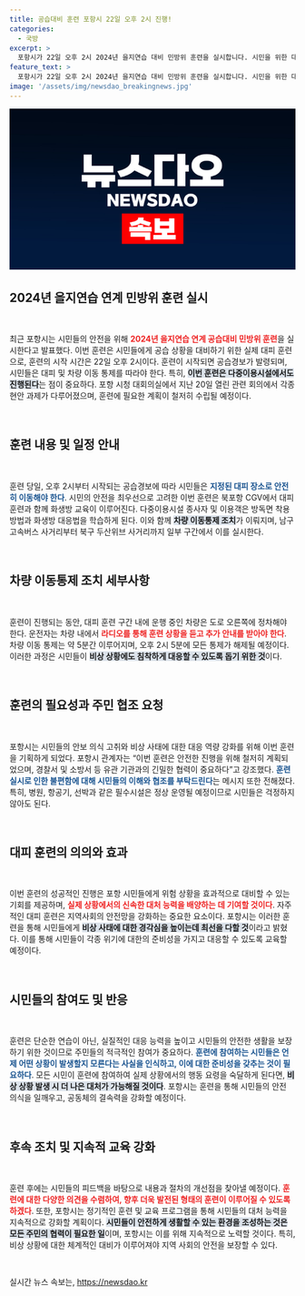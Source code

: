 ```yaml
---
title: 공습대비 훈련 포항시 22일 오후 2시 진행!
categories:
  - 국방
excerpt: >
  포항시가 22일 오후 2시 2024년 을지연습 대비 민방위 훈련을 실시합니다. 시민을 위한 대피 훈련과 차량 이동 통제로 안전 대응 능력을 높이는 이번 훈련에 많은 관심이 필요합니다!
feature_text: >
  포항시가 22일 오후 2시 2024년 을지연습 대비 민방위 훈련을 실시합니다. 시민을 위한 대피 훈련과 차량 이동 통제로 안전 대응 능력을 높이는 이번 훈련에 많은 관심이 필요합니다!
image: '/assets/img/newsdao_breakingnews.jpg'
---
```


<p><img src="/assets/img/newsdao_breakingnews.jpg" alt="koreaapp 속보" /></p>

<h2 data-ke-size="size26">2024년 을지연습 연계 민방위 훈련 실시</h2>

<p data-ke-size="size16">&nbsp;</p>

<p data-ke-size="size16">최근 포항시는 시민들의 안전을 위해 <b><span style="color: #ee2323;">2024년 을지연습 연계 공습대비 민방위 훈련</span></b>을 실시한다고 발표했다. 이번 훈련은 시민들에게 공습 상황을 대비하기 위한 실제 대피 훈련으로, 훈련의 시작 시간은 22일 오후 2시이다. 훈련이 시작되면 공습경보가 발령되며, 시민들은 대피 및 차량 이동 통제를 따라야 한다. 특히, <b><span style="background-color: #21538527;">이번 훈련은 다중이용시설에서도 진행된다</span></b>는 점이 중요하다. 포항 시청 대회의실에서 지난 20일 열린 관련 회의에서 각종 현안 과제가 다루어졌으며, 훈련에 필요한 계획이 철저히 수립될 예정이다.</p>

<p data-ke-size="size16">&nbsp;</p>

<h2 data-ke-size="size26">훈련 내용 및 일정 안내</h2>

<p data-ke-size="size16">&nbsp;</p>

<p data-ke-size="size16">훈련 당일, 오후 2시부터 시작되는 공습경보에 따라 시민들은 <b><span style="color: #1a5490;">지정된 대피 장소로 안전히 이동해야 한다</span></b>. 시민의 안전을 최우선으로 고려한 이번 훈련은 북포항 CGV에서 대피 훈련과 함께 화생방 교육이 이루어진다. 다중이용시설 종사자 및 이용객은 방독면 착용 방법과 화생방 대응법을 학습하게 된다. 이와 함께 <b><span style="background-color: #21538527;">차량 이동통제 조치</span></b>가 이뤄지며, 남구 고속버스 사거리부터 북구 두산위브 사거리까지 일부 구간에서 이를 실시한다. </p>

<p data-ke-size="size16">&nbsp;</p>

<h2 data-ke-size="size26">차량 이동통제 조치 세부사항</h2>

<p data-ke-size="size16">&nbsp;</p>

<p data-ke-size="size16">훈련이 진행되는 동안, 대피 훈련 구간 내에 운행 중인 차량은 도로 오른쪽에 정차해야 한다. 운전자는 차량 내에서 <b><span style="color: #ee2323;">라디오를 통해 훈련 상황을 듣고 추가 안내를 받아야 한다</span></b>. 차량 이동 통제는 약 5분간 이루어지며, 오후 2시 5분에 모든 통제가 해제될 예정이다. 이러한 과정은 시민들이 <b><span style="background-color: #21538527;">비상 상황에도 침착하게 대응할 수 있도록 돕기 위한 것</span></b>이다.</p>

<p data-ke-size="size16">&nbsp;</p>

<h2 data-ke-size="size26">훈련의 필요성과 주민 협조 요청</h2>

<p data-ke-size="size16">&nbsp;</p>

<p data-ke-size="size16">포항시는 시민들의 안보 의식 고취와 비상 사태에 대한 대응 역량 강화를 위해 이번 훈련을 기획하게 되었다. 포항시 관계자는 “이번 훈련은 안전한 진행을 위해 철저히 계획되었으며, 경찰서 및 소방서 등 유관 기관과의 긴밀한 협력이 중요하다”고 강조했다. <b><span style="color: #1a5490;">훈련 실시로 인한 불편함에 대해 시민들의 이해와 협조를 부탁드린다</span></b>는 메시지 또한 전해졌다. 특히, 병원, 항공기, 선박과 같은 필수시설은 정상 운영될 예정이므로 시민들은 걱정하지 않아도 된다.</p>

<p data-ke-size="size16">&nbsp;</p>

<h2 data-ke-size="size26">대피 훈련의 의의와 효과</h2>

<p data-ke-size="size16">&nbsp;</p>

<p data-ke-size="size16">이번 훈련의 성공적인 진행은 포항 시민들에게 위험 상황을 효과적으로 대비할 수 있는 기회를 제공하며, <b><span style="color: #ee2323;">실제 상황에서의 신속한 대처 능력을 배양하는 데 기여할 것이다</span></b>. 자주적인 대피 훈련은 지역사회의 안전망을 강화하는 중요한 요소이다. 포항시는 이러한 훈련을 통해 시민들에게 <b><span style="background-color: #21538527;">비상 사태에 대한 경각심을 높이는데 최선을 다할 것</span></b>이라고 밝혔다. 이를 통해 시민들이 각종 위기에 대한의 준비성을 가지고 대응할 수 있도록 교육할 예정이다.</p>

<p data-ke-size="size16">&nbsp;</p>

<h2 data-ke-size="size26">시민들의 참여도 및 반응</h2>

<p data-ke-size="size16">&nbsp;</p>

<p data-ke-size="size16">훈련은 단순한 연습이 아닌, 실질적인 대응 능력을 높이고 시민들의 안전한 생활을 보장하기 위한 것이므로 주민들의 적극적인 참여가 중요하다. <b><span style="color: #1a5490;">훈련에 참여하는 시민들은 언제 어떤 상황이 발생할지 모른다는 사실을 인식하고, 이에 대한 준비성을 갖추는 것이 필요하다</span></b>. 모든 시민이 훈련에 참여하여 실제 상황에서의 행동 요령을 숙달하게 된다면, <b><span style="background-color: #21538527;">비상 상황 발생 시 더 나은 대처가 가능해질 것이다</span></b>. 포항시는 훈련을 통해 시민들의 안전 의식을 일깨우고, 공동체의 결속력을 강화할 예정이다.</p>

<p data-ke-size="size16">&nbsp;</p>

<h2 data-ke-size="size26">후속 조치 및 지속적 교육 강화</h2>

<p data-ke-size="size16">&nbsp;</p>

<p data-ke-size="size16">훈련 후에는 시민들의 피드백을 바탕으로 내용과 절차의 개선점을 찾아낼 예정이다. <b><span style="color: #ee2323;">훈련에 대한 다양한 의견을 수렴하여, 향후 더욱 발전된 형태의 훈련이 이루어질 수 있도록 하겠다</span></b>. 또한, 포항시는 정기적인 훈련 및 교육 프로그램을 통해 시민들의 대처 능력을 지속적으로 강화할 계획이다. <b><span style="background-color: #21538527;">시민들이 안전하게 생활할 수 있는 환경을 조성하는 것은 모든 주민의 협력이 필요한 일</span></b>이며, 포항시는 이를 위해 지속적으로 노력할 것이다. 특히, 비상 상황에 대한 체계적인 대비가 이루어져야 지역 사회의 안전을 보장할 수 있다.</p>

<p data-ke-size="size16">&nbsp;</p>
실시간 뉴스 속보는, <a href="https://newsdao.kr" rel="dofollow">https://newsdao.kr</a>



